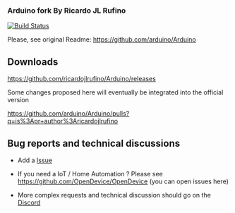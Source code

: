 ### Arduino fork By Ricardo JL Rufino

[![Build Status](https://travis-ci.org/ricardojlrufino/Arduino.svg?branch=master-dev-rjlr)](https://travis-ci.org/ricardojlrufino/Arduino)


Please, see original Readme: https://github.com/arduino/Arduino

## Downloads

https://github.com/ricardojlrufino/Arduino/releases

Some changes proposed here will eventually be integrated into the official version

https://github.com/arduino/Arduino/pulls?q=is%3Apr+author%3Aricardojlrufino

## Bug reports and technical discussions

- Add a [Issue](https://github.com/ricardojlrufino/Arduino/issues) 

- If you need a IoT / Home Automation ? Please see https://github.com/OpenDevice/OpenDevice  (you can open issues here)

- More complex requests and technical discussion should go on the [Discord](https://discord.gg/M2qGhm)
